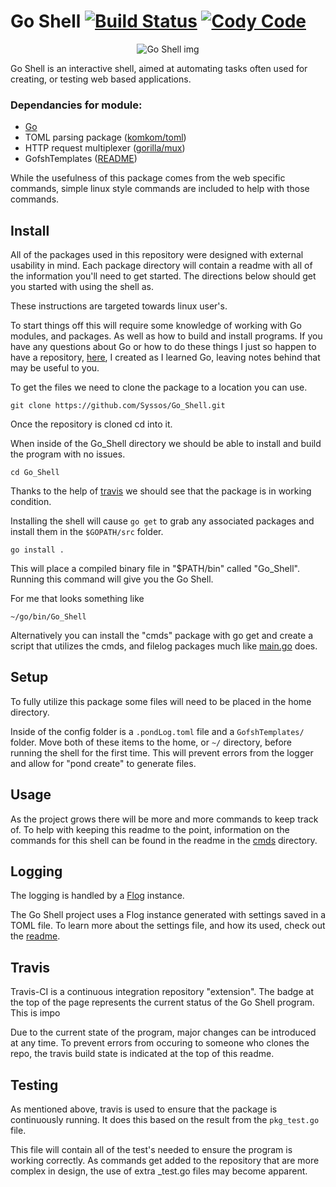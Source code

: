 # Go Shell [![Build Status](https://travis-ci.com/Syssos/Go_Shell.svg?branch=main)](https://travis-ci.com/github/Syssos/Go_Shell)  [![Cody Code](https://syssos.app/static/images/index/cody_code.svg)](https://syssos.app)

<p align="center">
  <img src="https://syssos.app/static/images/index/gofsh.png" alt="Go Shell img"/>
</p>

Go Shell is an interactive shell, aimed at automating tasks often used for creating, or testing web based applications. 

### Dependancies for module:
- [Go](https://golang.org/)
- TOML parsing package ([komkom/toml](https://github.com/komkom/toml))
- HTTP request multiplexer ([gorilla/mux](https://github.com/gorilla/mux))
- GofshTemplates ([README](https://github.com/Syssos/Go_Shell/tree/main/settings/GofshTemplates/README.md))

While the usefulness of this package comes from the web specific commands, simple linux style commands are included to help with those commands.

## Install

All of the packages used in this repository were designed with external usability in mind. Each package directory will contain a readme with all of the information you'll need to get started. The directions below should get you started with using the shell as.

These instructions are targeted towards linux user's.

To start things off this will require some knowledge of working with Go modules, and packages. As well as how to build and install programs. If you have any questions about Go or how to do these things I just so happen to have a repository, [here](https://github.com/Syssos/Learning_Go), I created as I learned Go, leaving notes behind that may be useful to you.

To get the files we need to clone the package to a location you can use.

``` 
git clone https://github.com/Syssos/Go_Shell.git

```
Once the repository is cloned cd into it. 

When inside of the Go_Shell directory we should be able to install and build the program with no issues.
```
cd Go_Shell
```
Thanks to the help of [travis](#travis) we should see that the package is in working condition.

Installing the shell will cause ```go get``` to grab any associated packages and install them in the ```$GOPATH/src``` folder.

```
go install .
```

This will place a compiled binary file in "$PATH/bin" called "Go_Shell". Running this command will give you the Go Shell.

For me that looks something like
```
~/go/bin/Go_Shell
```
Alternatively you can install the "cmds" package with go get and create a script that utilizes the cmds, and filelog packages much like [main.go](https://github.com/Syssos/Go_Shell/blob/main/main.go) does.

## Setup
To fully utilize this package some files will need to be placed in the home directory.

Inside of the config folder is a `.pondLog.toml` file and a `GofshTemplates/` folder. Move both of these items to the home, or `~/` directory, before running the shell for the first time. This will prevent errors from the logger and allow for "pond create" to generate files.

## Usage
As the project grows there will be more and more commands to keep track of. To help with keeping this readme to the point, information on the commands for this shell can be found in the readme in the [cmds](https://github.com/Syssos/Go_Shell/tree/main/cmds) directory.

## Logging
The logging is handled by a [Flog](https://github.com/Syssos/Go_Shell/tree/main/filelog#filelog) instance. 

The Go Shell project uses a Flog instance generated with settings saved in a TOML file. To learn more about the settings file, and how its used, check out the [readme](https://github.com/Syssos/Go_Shell/tree/main/config).

## Travis
Travis-CI is a continuous integration repository "extension". The badge at the top of the page represents the current status of the Go Shell program. This is impo

Due to the current state of the program, major changes can be introduced at any time. To prevent errors from occuring to someone who clones the repo, the travis build state is indicated at the top of this readme.

## Testing 

As mentioned above, travis is used to ensure that the package is continuously running. It does this based on the result from the `pkg_test.go` file.

This file will contain all of the test's needed to ensure the program is working correctly. As commands get added to the repository that are more complex in design, the use of extra _test.go files may become apparent.
